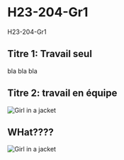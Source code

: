 # H23-204-Gr1
H23-204-Gr1
## Titre 1: Travail seul
bla bla bla

## Titre 2: travail en équipe
<img src="./breathe-air-angry-reminder-andrew-tate-091dihxar4hexagd.gif" alt="Girl in a jacket">

## WHat????
<img src="https://media.tenor.com/J4I2zzKrV4UAAAAd/tate-andrew-tate.gif" alt="Girl in a jacket">
